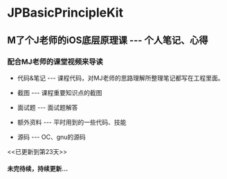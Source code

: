 # JPBasicPrincipleKit

## M了个J老师的iOS底层原理课  --- 个人笔记、心得
### 配合MJ老师的课堂视频来导读

- 代码&笔记 --- 课程代码，对MJ老师的思路理解所整理笔记都写在工程里面。
    
- 截图 --- 课程重要知识点的截图
    
- 面试题 --- 面试题解答
    
- 额外资料 --- 平时用到的一些代码、技能

- 源码 --- OC、gnu的源码

<<已更新到第23天>>
#### 未完待续，持续更新...
